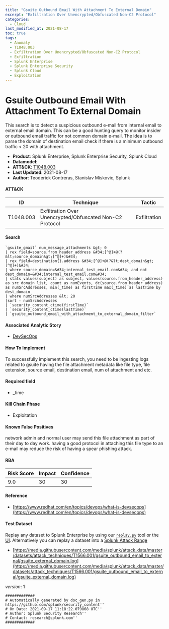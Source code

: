 ```yaml
---
title: "Gsuite Outbound Email With Attachment To External Domain"
excerpt: "Exfiltration Over Unencrypted/Obfuscated Non-C2 Protocol"
categories:
  - Cloud
last_modified_at: 2021-08-17
toc: true
tags:
  - Anomaly
  - T1048.003
  - Exfiltration Over Unencrypted/Obfuscated Non-C2 Protocol
  - Exfiltration
  - Splunk Enterprise
  - Splunk Enterprise Security
  - Splunk Cloud
  - Exploitation
---
```


# Gsuite Outbound Email With Attachment To External Domain

This search is to detect a suspicious outbound e-mail from internal email to external email domain. This can be a good hunting query to monitor insider or outbound email traffic for not common domain e-mail. The idea is to parse the domain of destination email check if there is a minimum outbound traffic &lt; 20 with attachment.

- **Product**: Splunk Enterprise, Splunk Enterprise Security, Splunk Cloud
- **Datamodel**:
- **ATT&CK**: [T1048.003](https://attack.mitre.org/techniques/T1048/003/)
- **Last Updated**: 2021-08-17
- **Author**: Teoderick Contreras, Stanislav Miskovic, Splunk


#### ATT&CK

| ID          | Technique   | Tactic       |
| ----------- | ----------- |--------------|
| T1048.003 | Exfiltration Over Unencrypted/Obfuscated Non-C2 Protocol | Exfiltration |


#### Search

```
`gsuite_gmail` num_message_attachments &gt; 0 
| rex field=source.from_header_address &#34;[^@]+@(?&lt;source_domain&gt;[^@]+)&#34; 
| rex field=destination{}.address &#34;[^@]+@(?&lt;dest_domain&gt;[^@]+)&#34; 
| where source_domain=&#34;internal_test_email.com&#34; and not dest_domain=&#34;internal_test_email.com&#34; 
| stats values(subject) as subject, values(source.from_header_address) as src_domain_list, count as numEvents, dc(source.from_header_address) as numSrcAddresses, min(_time) as firstTime max(_time) as lastTime by dest_domain 
| where numSrcAddresses &lt; 20 
|sort - numSrcAddresses 
| `security_content_ctime(firstTime)` 
| `security_content_ctime(lastTime)` 
| `gsuite_outbound_email_with_attachment_to_external_domain_filter`
```

#### Associated Analytic Story

* [DevSecOps](_stories/devsecops)


#### How To Implement
To successfully implement this search, you need to be ingesting logs related to gsuite having the file attachment metadata like file type, file extension, source email, destination email, num of attachment and etc.

#### Required field

* _time


#### Kill Chain Phase

* Exploitation


#### Known False Positives
network admin and normal user may send this file attachment as part of their day to day work. having a good protocol in attaching this file type to an e-mail may reduce the risk of having a spear phishing attack.



#### RBA

| Risk Score  | Impact      | Confidence   |
| ----------- | ----------- |--------------|
| 9.0 | 30 | 30 |



#### Reference


* [https://www.redhat.com/en/topics/devops/what-is-devsecops](https://www.redhat.com/en/topics/devops/what-is-devsecops)



#### Test Dataset
Replay any dataset to Splunk Enterprise by using our [`replay.py`](https://github.com/splunk/attack_data#using-replaypy) tool or the [UI](https://github.com/splunk/attack_data#using-ui).
Alternatively you can replay a dataset into a [Splunk Attack Range](https://github.com/splunk/attack_range#replay-dumps-into-attack-range-splunk-server)


* [https://media.githubusercontent.com/media/splunk/attack_data/master/datasets/attack_techniques/T1566.001/gsuite_outbound_email_to_external/gsuite_external_domain.log](https://media.githubusercontent.com/media/splunk/attack_data/master/datasets/attack_techniques/T1566.001/gsuite_outbound_email_to_external/gsuite_external_domain.log)


_version_: 1

```
#############
# Automatically generated by doc_gen.py in https://github.com/splunk/security_content''
# On Date: 2021-09-17 11:18:22.079868 UTC''
# Author: Splunk Security Research''
# Contact: research@splunk.com''
#############
```